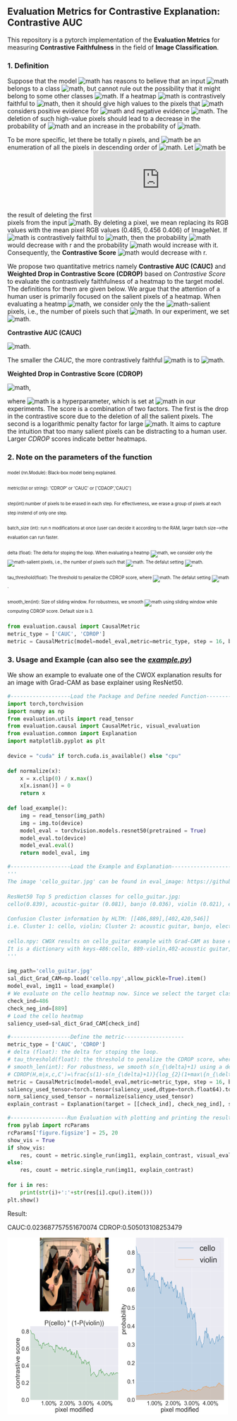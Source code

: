 ## Evaluation Metrics for Contrastive Explanation: Contrastive AUC

 This repository is a pytorch implementation of the **Evaluation Metrics** for measuring **Contrastive Faithfulness**  in the field of **Image Classification**.

### 1. Definition

Suppose that the model ![math](https://latex.codecogs.com/svg.latex?\mathbf{m}) has reasons to believe that an input ![math](https://latex.codecogs.com/svg.latex?\mathbf{x}) belongs to a class ![math](https://latex.codecogs.com/svg.latex?\mathbf{c}), but cannot rule out the possibility that it might belong to some other classes ![math](https://latex.codecogs.com/svg.latex?\mathbf{{C}'}). If a heatmap ![math](https://latex.codecogs.com/svg.latex?\mathbf{H}) is contrastively faithful to ![math](https://latex.codecogs.com/svg.latex?\mathbf{m}), then it should give high values to the pixels that ![math](https://latex.codecogs.com/svg.latex?\mathbf{m}) considers positive evidence for ![math](https://latex.codecogs.com/svg.latex?\mathbf{c}) and negative evidence ![math](https://latex.codecogs.com/svg.latex?\mathbf{{C}'}). The deletion of such
high-value pixels should lead to a decrease in the probability of ![math](https://latex.codecogs.com/svg.latex?\mathbf{c})  and an increase in the probability of ![math](https://latex.codecogs.com/svg.latex?\mathbf{{C}'}).

To be more specific, let there be totally n pixels, and ![math](https://latex.codecogs.com/svg.latex?x_{1},\cdots,&space;x_{n}) be an enumeration of all the pixels in descending order of ![math](https://latex.codecogs.com/svg.latex?\mathbf{H(x)}). Let ![math](https://latex.codecogs.com/svg.latex?\mathbf{x}_{[r,n]}) be the result of deleting the first ![math](https://latex.codecogs.com/svg.latex?r-1) pixels from the input ![math](https://latex.codecogs.com/svg.latex?\mathbf{x}). By deleting a pixel, we mean replacing its RGB values with the mean pixel RGB values (0.485, 0.456 0.406) of ImageNet. If ![math](https://latex.codecogs.com/svg.latex?\mathbf{H}) is contrastively faithful to ![math](https://latex.codecogs.com/svg.latex?\mathbf{m}), then the probability ![math](https://latex.codecogs.com/svg.latex?P_{m}(\mathbf{c}|\mathbf{x}_{[r,n]})) would decrease with r and the probability ![math](https://latex.codecogs.com/svg.latex?P_{m}(\mathbf{{C}'}|\mathbf{x}_{[r,n]})) would increase with it. Consequently, the **Contrastive Score** ![math](https://latex.codecogs.com/svg.latex?s(r)=P_{m}(\mathbf{c}|\mathbf{x}_{[r,n]})(1-P_{m}(\mathbf{{C}'}|\mathbf{x}_{[r,n]}))) would decrease with r.

We propose two quantitative metrics namely 
**Contrastive AUC (CAUC)** and **Weighted Drop in Contrastive Score (CDROP)** based on *Contrastive Score* to evaluate the contrastively faithfulness of a heatmap to the target model. The definitions for them are given below. We argue that the attention of a human user is primarily focused on the salient pixels of a heatmap. When evaluating a heatmp ![math](https://latex.codecogs.com/svg.latex?\mathbf{H}), we consider only the the ![math](https://latex.codecogs.com/svg.latex?\delta)-salient pixels, i.e., the number of pixels such that ![math](https://latex.codecogs.com/svg.latex?H(x)\geq&space;\delta&space;max_{x}H(x)). In our experiment, we set ![math](https://latex.codecogs.com/svg.latex?\delta=0.5). 


**Contrastive AUC (CAUC)**


![math](https://latex.codecogs.com/svg.latex?CAUC(\mathbf{H},\mathbf{m}|\mathbf{x},\mathbf{c},\mathbf{{C}'})=\frac{1}{n}\sum_{r=1}^{n_{\delta}}s(r)).

The smaller the *CAUC*, the more contrastively faithful ![math](https://latex.codecogs.com/svg.latex?\mathbf{H}) is to ![math](https://latex.codecogs.com/svg.latex?\mathbf{m}).
  
**Weighted Drop in Contrastive Score (CDROP)**



![math](https://latex.codecogs.com/svg.latex?CDROP(\mathbf{H,m}|\mathbf{x,c,C'})=\frac{s(1)-s(n_{\delta}&plus;1)}{log_{2}(1&plus;max\[n_{\delta},\tau\]/\tau)}),



where ![math](https://latex.codecogs.com/svg.latex?\tau) is a hyperparameter, which is set at ![math](https://latex.codecogs.com/svg.latex?\0.05n) in our experiments. The score is a combination of two factors. The first is the drop in the contrastive score due to the deletion of all the salient pixels. The second is a logarithmic penalty factor for large ![math](https://latex.codecogs.com/svg.latex?n_{\delta}). It aims to capture the intuition that too many salient pixels can be distracting to a human user. Larger *CDROP* scores indicate better heatmaps.


### 2. Note on the parameters of the function

<sub><sup>model (nn.Module): Black-box model being explained.</sub></sup>

<sub><sup>metric(list or string): 'CDROP' or 'CAUC' or ['CDAOP','CAUC']</sub></sup>

<sub><sup>step(int):number of pixels to be erased in each step. For effectiveness, we erase a group of pixels at each step instend of only one step.</sub></sup>

<sub><sup>batch_size (int): run n modifications at once (user can decide it according to the RAM, larger batch size-->the evaluation can run faster.</sub></sup>

<sub><sup>delta (float): The delta for stoping the loop. When evaluating a heatmp ![math](https://latex.codecogs.com/svg.latex?\mathbf{H}), we consider only the ![math](https://latex.codecogs.com/svg.latex?\delta)-salient pixels, i.e., the number of pixels such that ![math](https://latex.codecogs.com/svg.latex?H(x)\geq&space;\delta&space;max_{x}H(x)). The defalut setting ![math](https://latex.codecogs.com/svg.latex?\delta=0.5). </sub></sup>

<sub><sup>tau_threshold(float): The threshold to penalize the CDROP score, where ![math](https://latex.codecogs.com/svg.latex?\tau=\tau_{thres}*n). The defalut setting ![math](https://latex.codecogs.com/svg.latex?\tau_{thres}=0.05).</sub></sup>

<sub><sup>smooth_len(int): Size of sliding window. For robustness, we smooth ![math](https://latex.codecogs.com/svg.latex?s(n_{\delta}+1)) using sliding window while computing CDROP score. Default size is 3.</sub></sup>

```python
from evaluation.causal import CausalMetric
metric_type = ['CAUC', 'CDROP']
metric = CausalMetric(model=model_eval,metric=metric_type, step = 16, batch_size = 8,delta = 0.5,tau_thres=0.05,smooth_len=3)
```

### 3. Usage and Example (can also see the [*example.py*](https://github.com/vaynexie/CWOX/blob/main/Evaluation/example.py))

We show an example to evaluate one of the CWOX explanation results for an image with Grad-CAM as base explainer using ResNet50. 

```python
#-------------------Load the Package and Define needed Function-------------------
import torch,torchvision
import numpy as np 
from evaluation.utils import read_tensor
from evaluation.causal import CausalMetric, visual_evaluation
from evaluation.common import Explanation
import matplotlib.pyplot as plt

device = "cuda" if torch.cuda.is_available() else "cpu"

def normalize(x):
    x = x.clip(0) / x.max()
    x[x.isnan()] = 0
    return x

def load_example():
    img = read_tensor(img_path)
    img = img.to(device)
    model_eval = torchvision.models.resnet50(pretrained = True)
    model_eval.to(device)
    model_eval.eval()
    return model_eval, img
```

```python
#-------------------Load the Example and Explanation-------------------
'''
The image 'cello_guitar.jpg' can be found in eval_image: https://github.com/vaynexie/CWOX/tree/main/eval_image

ResNet50 Top 5 prediction classes for cello_guitar.jpg:
cello(0.839), acoustic-guitar (0.081), banjo (0.036), violin (0.021), electric-guitar (0.008)

Confusion Cluster information by HLTM: [[486,889],[402,420,546]] 
i.e. Cluster 1: cello, violin; Cluster 2: acoustic guitar, banjo, electric guitar.

cello.npy: CWOX results on cello_guitar example with Grad-CAM as base explainer
It is a dictionary with keys-486:cello, 889-violin,402-acoustic guitar,420-banjo,546-electric guitar; the value is the contrastive saliency heatmap for corresponding class
'''

img_path='cello_guitar.jpg'
sal_dict_Grad_CAM=np.load('cello.npy',allow_pickle=True).item()
model_eval, img11 = load_example()
# We evaluate on the cello heatmap now. Since we select the target class as 486-cello, the contrastive classs is 889-violin
check_ind=486
check_neg_ind=[889]
# Load the cello heatmap
saliency_used=sal_dict_Grad_CAM[check_ind]
```

```python
#-------------------Define the metric-------------------
metric_type = ['CAUC', 'CDROP']
# delta (float): the delta for stoping the loop.
# tau_threshold(float): the threshold to penalize the CDROP score, where \tau=tau_threshold*Number of all pixels in the image
# smooth_len(int): For robustness, we smooth s(n_{\delta}+1) using a default sliding window of size 3.
# CDROP(H,m|x,c,C')=\frac{s(1)-s(n_{\delta}+1)}{log_{2}(1+max\{n_{\delta},\tau\}/\tau)}
metric = CausalMetric(model=model_eval,metric=metric_type, step = 16, batch_size = 8,delta = 0.5,tau_thres=0.05,smooth_len=3)
saliency_used_tensor=torch.tensor(saliency_used,dtype=torch.float64).to(device) 
norm_saliency_used_tensor = normalize(saliency_used_tensor)
explain_contrast = Explanation(target = [[check_ind], check_neg_ind], saliency = norm_saliency_used_tensor)
```

```python
#------------------Run Evaluation with plotting and printing the result-------------------
from pylab import rcParams
rcParams['figure.figsize'] = 25, 20
show_vis = True
if show_vis:
    res, count = metric.single_run(img11, explain_contrast, visual_evaluation)
else:
    res, count = metric.single_run(img11, explain_contrast)

for i in res:
    print(str(i)+':'+str(res[i].cpu().item()))
plt.show()
```

Result:

CAUC:0.023687757551670074
CDROP:0.505013108253479


<img src="example_result.png" height="400" width="500">



